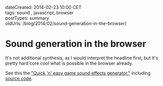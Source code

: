 dateCreated: 2014-02-23 10:00 CET  
tags: sound , javascript, browser  
postTypes: summary  
oldUrls: /blog/2014/02/sound-generation-in-the-browser/  

# Sound generation in the browser

It's not additional synthesis, as I would interpret the headline first, 
but it's pretty hard core cool what is possible in the browser already.

See this the ["Quick 'n' easy game sound effects generator."][25] including [source code][26].

[25]: http://github.grumdrig.com/jsfxr/
[26]: https://github.com/grumdrig/jsfxr
